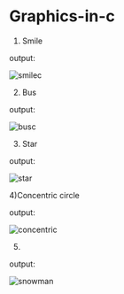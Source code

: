 # Graphics-in-c


1) Smile

output:




![smilec](https://user-images.githubusercontent.com/113341668/224494557-6d6551e3-5a49-4d72-910a-9584006625dc.png)



2) Bus


output:



![busc](https://user-images.githubusercontent.com/113341668/224494686-f27f7a00-41f9-400c-985b-9f57b58665cb.png)


3) Star 

output:


![star](https://user-images.githubusercontent.com/113341668/224572105-3a361600-6a41-435a-9ea2-a0c1eb9437a5.png)


4)Concentric circle

output:


![concentric](https://user-images.githubusercontent.com/113341668/224814309-0acb0e26-9771-4142-bc95-6e6d055b074e.png)


5)

output:


![snowman](https://user-images.githubusercontent.com/113341668/224814410-d1523386-f640-4a9f-9e16-c37c200774ae.png)

